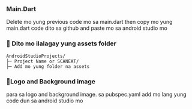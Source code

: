 ### Main.Dart
Delete mo yung previous code mo sa main.dart then copy mo yung main.dart code dito sa github and paste mo sa android studio mo

### 📁 Dito mo ilalagay yung assets folder

```
AndroidStudioProjects/
├─ Project Name or SCANEAT/
├─ Add mo yung folder na assets
```

### 👀Logo and Background image
para sa logo and background image.
sa pubspec.yaml add mo lang yung code dun sa android studio mo

